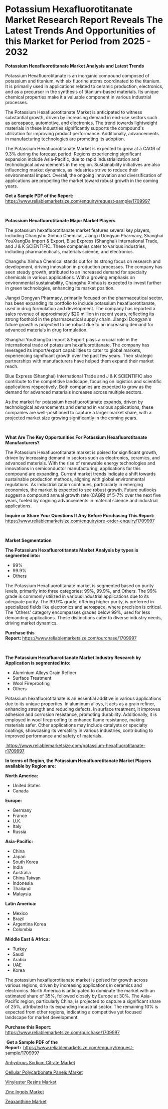 <p><h1>Potassium Hexafluorotitanate Market Research Report Reveals The Latest Trends And Opportunities of this Market for Period from 2025 - 2032</h1></p><p><strong>Potassium Hexafluorotitanate Market Analysis and Latest Trends</strong></p>
<p><p>Potassium Hexafluorotitanate is an inorganic compound composed of potassium and titanium, with six fluorine atoms coordinated to the titanium. It is primarily used in applications related to ceramic production, electronics, and as a precursor in the synthesis of titanium-based materials. Its unique chemical properties make it a valuable component in various industrial processes.</p><p>The Potassium Hexafluorotitanate Market is anticipated to witness substantial growth, driven by increasing demand in end-use sectors such as aerospace, automotive, and electronics. The trend towards lightweight materials in these industries significantly supports the compound's utilization for improving product performance. Additionally, advancements in manufacturing technologies are promoting its adoption.</p><p>The Potassium Hexafluorotitanate Market is expected to grow at a CAGR of 9.3% during the forecast period. Regions experiencing significant expansion include Asia-Pacific, due to rapid industrialization and technological advancements in the region. Sustainability initiatives are also influencing market dynamics, as industries strive to reduce their environmental impact. Overall, the ongoing innovation and diversification of applications are propelling the market toward robust growth in the coming years.</p></p>
<p><strong>Get a Sample PDF of the Report:&nbsp;</strong> <a href="https://www.reliablemarketsize.com/enquiry/request-sample/1709997?utm_campaign=1133&utm_medium=2&utm_source=Github&utm_content=ia&utm_term=01042025&utm_id=potassium-hexafluorotitanate">https://www.reliablemarketsize.com/enquiry/request-sample/1709997</a></p>
<p>&nbsp;</p>
<p><strong>Potassium Hexafluorotitanate Major Market Players</strong></p>
<p><p>The potassium hexafluorotitanate market features several key players, including Changshu Xinhua Chemical, Jiangxi Dongyan Pharmacy, Shanghai YouXiangDa Import & Export, Blue Express (Shanghai) International Trade, and J & K SCIENTIFIC. These companies cater to various industries, including pharmaceuticals, materials science, and electronics.</p><p>Changshu Xinhua Chemical stands out for its strong focus on research and development, driving innovation in production processes. The company has seen steady growth, attributed to an increased demand for specialty chemicals in various applications. With a growing emphasis on environmental sustainability, Changshu Xinhua is expected to invest further in green technologies, enhancing its market position.</p><p>Jiangxi Dongyan Pharmacy, primarily focused on the pharmaceutical sector, has been expanding its portfolio to include potassium hexafluorotitanate, used in drug formulation and development. The company has reported a sales revenue of approximately $20 million in recent years, reflecting its strong foothold in the pharmaceutical supply chain. Jiangxi Dongyan's future growth is projected to be robust due to an increasing demand for advanced materials in drug formulation.</p><p>Shanghai YouXiangDa Import & Export plays a crucial role in the international trade of potassium hexafluorotitanate. The company has leveraged its import/export capabilities to cater to global markets, experiencing significant growth over the past few years. Their strategic partnerships with manufacturers have helped them expand their market reach.</p><p>Blue Express (Shanghai) International Trade and J & K SCIENTIFIC also contribute to the competitive landscape, focusing on logistics and scientific applications respectively. Both companies are expected to grow as the demand for advanced materials increases across multiple sectors.</p><p>As the market for potassium hexafluorotitanate expands, driven by technological advancements and demand in various applications, these companies are well-positioned to capture a larger market share, with a projected market size growing significantly in the coming years.</p></p>
<p>&nbsp;</p>
<p><strong>What Are The Key Opportunities For Potassium Hexafluorotitanate Manufacturers?</strong></p>
<p><p>The Potassium Hexafluorotitanate market is poised for significant growth, driven by increasing demand in sectors such as electronics, ceramics, and advanced materials. With the rise of renewable energy technologies and innovations in semiconductor manufacturing, applications for this compound are expanding. Current market trends indicate a shift towards sustainable production methods, aligning with global environmental regulations. As industrialization continues, particularly in emerging economies, the market is expected to see robust growth. Future outlooks suggest a compound annual growth rate (CAGR) of 5-7% over the next five years, fueled by ongoing advancements in material science and industrial applications.</p></p>
<p><strong>Inquire or Share Your Questions If Any Before Purchasing This Report:</strong> <a href="https://www.reliablemarketsize.com/enquiry/pre-order-enquiry/1709997?utm_campaign=1133&utm_medium=2&utm_source=Github&utm_content=ia&utm_term=01042025&utm_id=potassium-hexafluorotitanate">https://www.reliablemarketsize.com/enquiry/pre-order-enquiry/1709997</a></p>
<p>&nbsp;</p>
<p><strong>Market Segmentation</strong></p>
<p><strong>The Potassium Hexafluorotitanate Market Analysis by types is segmented into:</strong></p>
<p><ul><li>99%</li><li>99.9%</li><li>Others</li></ul></p>
<p><p>The Potassium Hexafluorotitanate market is segmented based on purity levels, primarily into three categories: 99%, 99.9%, and Others. The 99% grade is commonly utilized in various industrial applications due to its adequate purity. The 99.9% grade, offering higher purity, is preferred in specialized fields like electronics and aerospace, where precision is critical. The 'Others' category encompasses grades below 99%, used for less demanding applications. These distinctions cater to diverse industry needs, driving market dynamics.</p></p>
<p><strong>Purchase this Report:&nbsp;</strong><a href="https://www.reliablemarketsize.com/purchase/1709997?utm_campaign=1133&utm_medium=2&utm_source=Github&utm_content=ia&utm_term=01042025&utm_id=potassium-hexafluorotitanate">https://www.reliablemarketsize.com/purchase/1709997</a></p>
<p>&nbsp;</p>
<p><strong>The Potassium Hexafluorotitanate Market Industry Research by Application is segmented into:</strong></p>
<p><ul><li>Aluminium Alloys Grain Refiner</li><li>Surface Treatment</li><li>Wool Fireproofing</li><li>Others</li></ul></p>
<p><p>Potassium hexafluorotitanate is an essential additive in various applications due to its unique properties. In aluminum alloys, it acts as a grain refiner, enhancing strength and reducing defects. In surface treatment, it improves adhesion and corrosion resistance, promoting durability. Additionally, it is employed in wool fireproofing to enhance flame resistance, making materials safer. Other applications may include catalysts or specialty coatings, showcasing its versatility in various industries, contributing to improved performance and safety of materials.</p></p>
<p><a href="https://www.reliablemarketsize.com/potassium-hexafluorotitanate-r1709997?utm_campaign=1133&utm_medium=2&utm_source=Github&utm_content=ia&utm_term=01042025&utm_id=potassium-hexafluorotitanate">&nbsp;https://www.reliablemarketsize.com/potassium-hexafluorotitanate-r1709997</a></p>
<p><strong>In terms of Region, the Potassium Hexafluorotitanate Market Players available by Region are:</strong></p>
<p>
    <p> <strong> North America: </strong>
        <ul>
            <li>United States</li>
            <li>Canada</li>
        </ul>
        </p> 
    <p> <strong> Europe: </strong>
        <ul>
            <li>Germany</li>
            <li>France</li>
            <li>U.K.</li>
            <li>Italy</li>
            <li>Russia</li>
        </ul>
        </p> 
    <p> <strong> Asia-Pacific: </strong>
        <ul>
            <li>China</li>
            <li>Japan</li>
            <li>South Korea</li>
            <li>India</li>
            <li>Australia</li>
            <li>China Taiwan</li>
            <li>Indonesia</li>
            <li>Thailand</li>
            <li>Malaysia</li>
        </ul>
        </p> 
    <p> <strong> Latin America: </strong>
        <ul>
            <li>Mexico</li>
            <li>Brazil</li>
            <li>Argentina Korea</li>
            <li>Colombia</li>
        </ul>
        </p> 
    <p> <strong> Middle East & Africa: </strong>
        <ul>
            <li>Turkey</li>
            <li>Saudi</li>
            <li>Arabia</li>
            <li>UAE</li>
            <li>Korea</li>
        </ul>
    </p>
    </p>
<p><p>The potassium hexafluorotitanate market is poised for growth across various regions, driven by increasing applications in ceramics and electronics. North America is anticipated to dominate the market with an estimated share of 35%, followed closely by Europe at 30%. The Asia-Pacific region, particularly China, is projected to capture a significant share of 25%, attributed to its expanding industrial sector. The remaining 10% is expected from other regions, indicating a competitive yet focused landscape for market development.</p></p>
<p><strong>Purchase this Report: </strong><a href="https://www.reliablemarketsize.com/purchase/1709997?utm_campaign=1133&utm_medium=2&utm_source=Github&utm_content=ia&utm_term=01042025&utm_id=potassium-hexafluorotitanate">https://www.reliablemarketsize.com/purchase/1709997</a></p>
<p>&nbsp;<strong>Get a Sample PDF of the Report:&nbsp;&nbsp;</strong><a href="https://www.reliablemarketsize.com/enquiry/request-sample/1709997?utm_campaign=1133&utm_medium=2&utm_source=Github&utm_content=ia&utm_term=01042025&utm_id=potassium-hexafluorotitanate">https://www.reliablemarketsize.com/enquiry/request-sample/1709997</a></p>
<p><strong></strong></p>
<p><p><a href="https://github.com/siriyagayo/Market-Research-Report-List-1/blob/main/anhydrous-sodium-citrate-market.md?utm_campaign=1133&utm_medium=2&utm_source=Github&utm_content=ia&utm_term=01042025&utm_id=potassium-hexafluorotitanate">Anhydrous Sodium Citrate Market</a></p><p><a href="https://github.com/shapurforouz/Market-Research-Report-List-1/blob/main/cellular-polycarbonate-panels-market.md?utm_campaign=1133&utm_medium=2&utm_source=Github&utm_content=ia&utm_term=01042025&utm_id=potassium-hexafluorotitanate">Cellular Polycarbonate Panels Market</a></p><p><a href="https://github.com/goreabeeran/Market-Research-Report-List-1/blob/main/vinylester-resins-market.md?utm_campaign=1133&utm_medium=2&utm_source=Github&utm_content=ia&utm_term=01042025&utm_id=potassium-hexafluorotitanate">Vinylester Resins Market</a></p><p><a href="https://github.com/klinzenisaa/Market-Research-Report-List-1/blob/main/zinc-ingots-market.md?utm_campaign=1133&utm_medium=2&utm_source=Github&utm_content=ia&utm_term=01042025&utm_id=potassium-hexafluorotitanate">Zinc Ingots Market</a></p><p><a href="https://github.com/prumrupear/Market-Research-Report-List-1/blob/main/zeaxanthine-market.md?utm_campaign=1133&utm_medium=2&utm_source=Github&utm_content=ia&utm_term=01042025&utm_id=potassium-hexafluorotitanate">Zeaxanthine Market</a></p></p>
